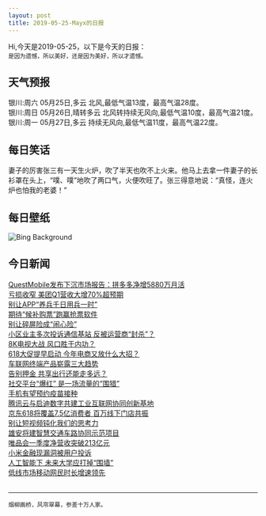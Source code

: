 ```yaml
---
layout: post
title: 2019-05-25-Mayx的日报
---
```


Hi,今天是2019-05-25，以下是今天的日报：<br><small>
是因为遗憾，所以美好，还是因为美好，所以才遗憾。</small><!--more-->
## 天气预报
银川:周六 05月25日,多云 北风,最低气温13度，最高气温28度。<br>银川:周日 05月26日,晴转多云 北风转持续无风向,最低气温10度，最高气温21度。<br>银川:周一 05月27日,多云 持续无风向,最低气温11度，最高气温22度。
## 每日笑话
妻子的厉害张三有一天生火炉，吹了半天也吹不上火来。他马上去拿一件妻子的长衫罩在头上，“噗、噗”地吹了两口气，火便吹旺了。张三得意地说：“真怪，连火炉也怕我的老婆！”
## 每日壁纸
![Bing Background](https://cn.bing.com/th?id=OHR.MalvarrosaSandSculpture_EN-US3310429769_1920x1080.jpg&rf=LaDigue_1920x1080.jpg&pid=hp "Sandcastle on Malvarrosa Beach in Valencia, Spain (© Tony French/Alamy)")
## 今日新闻

[QuestMobile发布下沉市场报告：拼多多净增5880万月活](http://it.people.com.cn/n1/2019/0524/c1009-31101547.html)   
[亏损收窄 美团Q1营收大增70%超预期](http://it.people.com.cn/n1/2019/0524/c1009-31100773.html)   
[别让APP“养兵千日用兵一时”](http://it.people.com.cn/n1/2019/0524/c1009-31100816.html)   
[期待“候补购票”跑赢抢票软件](http://it.people.com.cn/n1/2019/0524/c1009-31100845.html)   
[别让碎屏险成“闹心险”](http://it.people.com.cn/n1/2019/0524/c1009-31100850.html)   
[小区业主多次投诉通信基站 反被运营商“封杀”？](http://it.people.com.cn/n1/2019/0524/c1009-31100857.html)   
[8K电视大战 风口胜于内功？](http://it.people.com.cn/n1/2019/0524/c1009-31100883.html)   
[618大促提早启动 今年电商又放什么大招？](http://it.people.com.cn/n1/2019/0524/c1009-31100893.html)   
[车联网终端产品崭露三大趋势](http://it.people.com.cn/n1/2019/0524/c1009-31100925.html)   
[告别押金 共享出行还能走多远？](http://it.people.com.cn/n1/2019/0524/c1009-31100901.html)   
[社交平台“爆红” 是一场流量的“围猎”](http://it.people.com.cn/n1/2019/0524/c1009-31100955.html)   
[手机有望预约疫苗接种](http://it.people.com.cn/n1/2019/0524/c1009-31100986.html)   
[腾讯云与启迪数字共建工业互联网协同创新基地](http://it.people.com.cn/n1/2019/0524/c1009-31100939.html)   
[京东618将覆盖7.5亿消费者 百万线下门店共振](http://it.people.com.cn/n1/2019/0524/c1009-31100774.html)   
[别让短视频钝化我们的思考力](http://it.people.com.cn/n1/2019/0524/c1009-31100990.html)   
[雄安将建智慧交通车路协同示范项目](http://it.people.com.cn/n1/2019/0524/c1009-31100995.html)   
[唯品会一季度净营收突破213亿元](http://it.people.com.cn/n1/2019/0524/c1009-31100780.html)   
[小米金融现漏洞被用户投诉](http://it.people.com.cn/n1/2019/0524/c1009-31100783.html)   
[人工智能下 未来大学应打掉“围墙”](http://it.people.com.cn/n1/2019/0524/c1009-31101095.html)   
[低线市场移动网民时长增速领先](http://it.people.com.cn/n1/2019/0524/c1009-31101044.html)   
<br />

***

<small>烟柳画桥，风帘翠幕，参差十万人家。</small>
